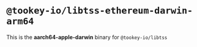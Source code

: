 # `@tookey-io/libtss-ethereum-darwin-arm64`

This is the **aarch64-apple-darwin** binary for `@tookey-io/libtss`
